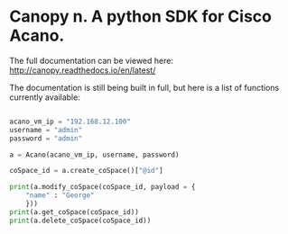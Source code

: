 # Canopy n. A python SDK for Cisco Acano.

The full documentation can be viewed here:
http://canopy.readthedocs.io/en/latest/

The documentation is still being built in full, but here is a list of functions currently available:

```python

acano_vm_ip = "192.168.12.100"
username = "admin"
password = "admin"

a = Acano(acano_vm_ip, username, password)

coSpace_id = a.create_coSpace()["@id"]

print(a.modify_coSpace(coSpace_id, payload = {
	"name" : "George"
	}))
print(a.get_coSpace(coSpace_id))
print(a.delete_coSpace(coSpace_id))
```